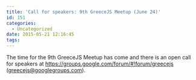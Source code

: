 ```yaml
---
title: 'Call for speakers: 9th GreeceJS Meetup (June 24)'
id: 151
categories:
  - Uncategorized
date: 2015-05-21 12:16:45
tags:
---
```


The time for the 9th GreeceJS Meetup has come and there is an open call for speakers at https://groups.google.com/forum/#!forum/greecejs (greecejs@googlegroups.com).

<!-- more -->